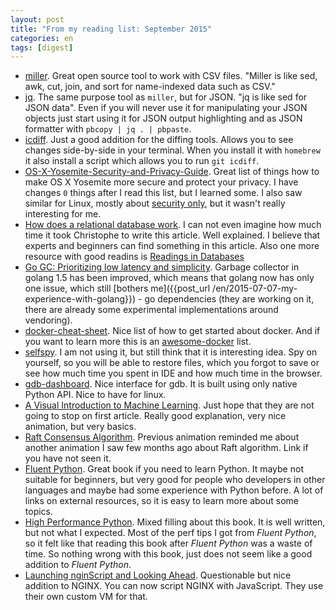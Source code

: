 ```yaml
---
layout: post
title: "From my reading list: September 2015"
categories: en
tags: [digest]
---
```


- [miller](http://johnkerl.org/miller/doc/). Great open source tool to work with
    CSV files. "Miller is like sed, awk, cut, join, and sort for name-indexed data such as CSV."
- [jq](https://stedolan.github.io/jq/). The same purpose tool as `miller`, but for
    JSON. "jq is like sed for JSON data". Even if you will never use it for
    manipulating your JSON objects just start using it for JSON output highlighting
    and as JSON formatter with `pbcopy | jq . | pbpaste`.
- [icdiff](https://github.com/jeffkaufman/icdiff). Just a good addition for the
    diffing tools. Allows you to see changes side-by-side in your terminal. When
    you install it with `homebrew` it also install a script which allows you to
    run `git icdiff`.
- [OS-X-Yosemite-Security-and-Privacy-Guide](https://github.com/drduh/OS-X-Yosemite-Security-and-Privacy-Guide).
    Great list of things how to make OS X Yosemite more secure and protect
    your privacy. I have changes `0` things after I read this list, but I learned
    some. I also saw similar for Linux, mostly about [security only](https://github.com/lfit/itpol/blob/master/linux-workstation-security.md),
    but it wasn't really interesting for me.
- [How does a relational database work](http://coding-geek.com/how-databases-work/).
    I can not even imagine how much time it took Christophe to write this article.
    Well explained. I believe that experts and beginners can find something in
    this article. Also one more resource with good readins is [Readings in Databases](https://github.com/rxin/db-readings)
- [Go GC: Prioritizing low latency and simplicity](https://blog.golang.org/go15gc).
    Garbage collector in golang 1.5 has been improved, which means that golang
    now has only one issue, which still [bothers me]({{post_url /en/2015-07-07-my-experience-with-golang}}) -
    go dependencies (they are working on it, there are already some experimental
    implementations around vendoring).
- [docker-cheat-sheet](https://github.com/wsargent/docker-cheat-sheet). Nice
    list of how to get started about docker. And if you want to learn more
    this is an [awesome-docker](https://github.com/veggiemonk/awesome-docker)
    list.
- [selfspy](https://github.com/gurgeh/selfspy). I am not using it, but still
    think that it is interesting idea. Spy on yourself, so you will be able to
    restore files, which you forgot to save or see how much time you spent in
    IDE and how much time in the browser.
- [gdb-dashboard](https://github.com/cyrus-and/gdb-dashboard). Nice interface
	for gdb. It is built using only native Python API. Nice to have for linux.
- [A Visual Introduction to Machine Learning](http://www.r2d3.us/visual-intro-to-machine-learning-part-1/).
    Just hope that they are not going to stop on first article. Really good explanation,
    very nice animation, but very basics.
- [Raft Consensus Algorithm](http://thesecretlivesofdata.com/raft/). Previous
    animation reminded me about another animation I saw few months ago about
    Raft algorithm. Link if you have not seen it.
- [Fluent Python](http://shop.oreilly.com/product/0636920032519.do). Great book
    if you need to learn Python. It maybe not suitable for beginners, but very
    good for people who developers in other languages and maybe had some experience
    with Python before. A lot of links on external resources, so it is easy
    to learn more about some topics.
- [High Performance Python](http://shop.oreilly.com/product/0636920028963.do).
    Mixed filling about this book. It is well written, but not what I expected.
    Most of the perf tips I got from *Fluent Python*, so it felt like that reading
    this book after *Fluent Python* was a waste of time. So nothing wrong with
    this book, just does not seem like a good addition to *Fluent Python*.
- [Launching nginScript and Looking Ahead](https://www.nginx.com/blog/launching-nginscript-and-looking-ahead/).
    Questionable but nice addition to NGINX. You can now script NGINX with
    JavaScript. They use their own custom VM for that.
